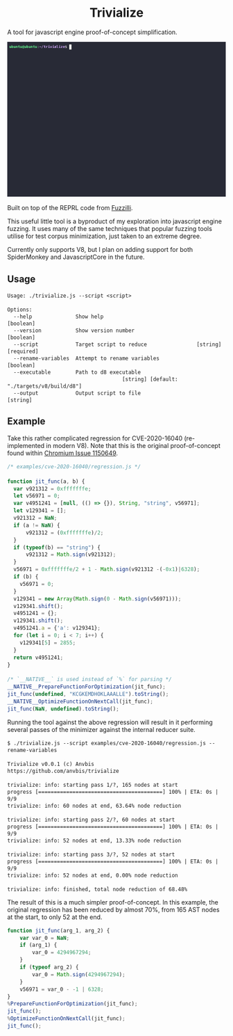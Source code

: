 <h1 align="center">Trivialize</h1>

A tool for javascript engine proof-of-concept simplification.

![Demo](docs/demo.gif)

Built on top of the REPRL code from [Fuzzilli](https://github.com/googleprojectzero/fuzzilli).

This useful little tool is a byproduct of my exploration into javascript engine fuzzing. It uses
many of the same techniques that popular fuzzing tools utilise for test corpus minimization, just taken
to an extreme degree.

Currently only supports V8, but I plan on adding support for both SpiderMonkey and JavascriptCore
in the future.


## Usage

```
Usage: ./trivialize.js --script <script>

Options:
  --help              Show help                                        [boolean]
  --version           Show version number                              [boolean]
  --script            Target script to reduce                [string] [required]
  --rename-variables  Attempt to rename variables                      [boolean]
  --executable        Path to d8 executable
                                     [string] [default: "./targets/v8/build/d8"]
  --output            Output script to file                             [string]
```


## Example

Take this rather complicated regression for CVE-2020-16040 (re-implemented in modern V8). Note that
this is the original proof-of-concept found within [Chromium Issue 1150649](https://crbug.com/1150649).

```js
/* examples/cve-2020-16040/regression.js */

function jit_func(a, b) {
  var v921312 = 0xfffffffe;
  let v56971 = 0;  
  var v4951241 = [null, (() => {}), String, "string", v56971];
  let v129341 = [];
  v921312 = NaN;
  if (a != NaN) { 
      v921312 = (0xfffffffe)/2; 
  }
  if (typeof(b) == "string") { 
      v921312 = Math.sign(v921312); 
  }
  v56971 = 0xfffffffe/2 + 1 - Math.sign(v921312 -(-0x1)|6328);
  if (b) {
    v56971 = 0;
  }
  v129341 = new Array(Math.sign(0 - Math.sign(v56971)));
  v129341.shift();
  v4951241 = {};
  v129341.shift();
  v4951241.a = {'a': v129341};  
  for (let i = 0; i < 7; i++) {
    v129341[5] = 2855;
  }
  return v4951241;
}

/* `__NATIVE__` is used instead of `%` for parsing */
__NATIVE__PrepareFunctionForOptimization(jit_func);
jit_func(undefined, "KCGKEMDHOKLAAALLE").toString();
__NATIVE__OptimizeFunctionOnNextCall(jit_func);
jit_func(NaN, undefined).toString();
```

Running the tool against the above regression will result in it performing several
passes of the minimizer against the internal reducer suite.

```
$ ./trivialize.js --script examples/cve-2020-16040/regression.js --rename-variables

Trivialize v0.0.1 (c) Anvbis
https://github.com/anvbis/trivialize

trivialize: info: starting pass 1/?, 165 nodes at start
progress [========================================] 100% | ETA: 0s | 9/9
trivialize: info: 60 nodes at end, 63.64% node reduction

trivialize: info: starting pass 2/?, 60 nodes at start
progress [========================================] 100% | ETA: 0s | 9/9
trivialize: info: 52 nodes at end, 13.33% node reduction

trivialize: info: starting pass 3/?, 52 nodes at start
progress [========================================] 100% | ETA: 0s | 9/9
trivialize: info: 52 nodes at end, 0.00% node reduction

trivialize: info: finished, total node reduction of 68.48%
```

The result of this is a much simpler proof-of-concept. In this example, the original regression
has been reduced by almost 70%, from 165 AST nodes at the start, to only 52 at the end.

```js
function jit_func(arg_1, arg_2) {
    var var_0 = NaN;
    if (arg_1) {
        var_0 = 4294967294;
    }
    if (typeof arg_2) {
        var_0 = Math.sign(4294967294);
    }
    v56971 = var_0 - -1 | 6328;
}
%PrepareFunctionForOptimization(jit_func);
jit_func();
%OptimizeFunctionOnNextCall(jit_func);
jit_func();
```